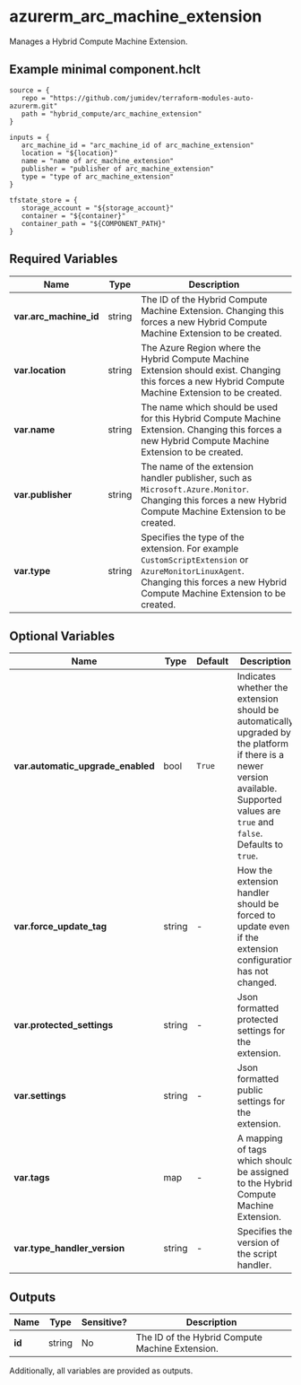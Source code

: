 # azurerm_arc_machine_extension

Manages a Hybrid Compute Machine Extension.

## Example minimal component.hclt

```hcl
source = {
   repo = "https://github.com/jumidev/terraform-modules-auto-azurerm.git" 
   path = "hybrid_compute/arc_machine_extension" 
}

inputs = {
   arc_machine_id = "arc_machine_id of arc_machine_extension" 
   location = "${location}" 
   name = "name of arc_machine_extension" 
   publisher = "publisher of arc_machine_extension" 
   type = "type of arc_machine_extension" 
}

tfstate_store = {
   storage_account = "${storage_account}" 
   container = "${container}" 
   container_path = "${COMPONENT_PATH}" 
}

```

## Required Variables

| Name | Type |  Description |
| ---- | --------- |  ----------- |
| **var.arc_machine_id** | string |  The ID of the Hybrid Compute Machine Extension. Changing this forces a new Hybrid Compute Machine Extension to be created. | 
| **var.location** | string |  The Azure Region where the Hybrid Compute Machine Extension should exist. Changing this forces a new Hybrid Compute Machine Extension to be created. | 
| **var.name** | string |  The name which should be used for this Hybrid Compute Machine Extension. Changing this forces a new Hybrid Compute Machine Extension to be created. | 
| **var.publisher** | string |  The name of the extension handler publisher, such as `Microsoft.Azure.Monitor`. Changing this forces a new Hybrid Compute Machine Extension to be created. | 
| **var.type** | string |  Specifies the type of the extension. For example `CustomScriptExtension` or `AzureMonitorLinuxAgent`. Changing this forces a new Hybrid Compute Machine Extension to be created. | 

## Optional Variables

| Name | Type |  Default  |  Description |
| ---- | --------- |  ----------- | ----------- |
| **var.automatic_upgrade_enabled** | bool |  `True`  |  Indicates whether the extension should be automatically upgraded by the platform if there is a newer version available. Supported values are `true` and `false`. Defaults to `true`. | 
| **var.force_update_tag** | string |  -  |  How the extension handler should be forced to update even if the extension configuration has not changed. | 
| **var.protected_settings** | string |  -  |  Json formatted protected settings for the extension. | 
| **var.settings** | string |  -  |  Json formatted public settings for the extension. | 
| **var.tags** | map |  -  |  A mapping of tags which should be assigned to the Hybrid Compute Machine Extension. | 
| **var.type_handler_version** | string |  -  |  Specifies the version of the script handler. | 



## Outputs

| Name | Type | Sensitive? | Description |
| ---- | ---- | --------- | --------- |
| **id** | string | No  | The ID of the Hybrid Compute Machine Extension. | 

Additionally, all variables are provided as outputs.
